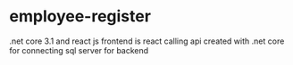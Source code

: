 # employee-register
.net core 3.1 and react js
frontend is react calling api created with .net core for connecting sql server for backend 
